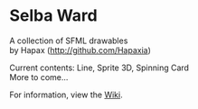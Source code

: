 # Selba Ward
A collection of SFML drawables  
by Hapax (http://github.com/Hapaxia)

Current contents: Line, Sprite 3D, Spinning Card  
More to come...

For information, view the [Wiki].

[Wiki]: https://github.com/Hapaxia/SelbaWard/wiki
